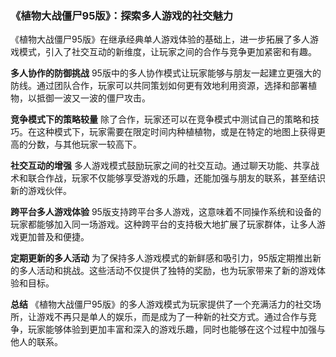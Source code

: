 ### 《植物大战僵尸95版》：探索多人游戏的社交魅力

《植物大战僵尸95版》在继承经典单人游戏体验的基础上，进一步拓展了多人游戏模式，引入了社交互动的新维度，让玩家之间的合作与竞争更加紧密和有趣。

**多人协作的防御挑战**
95版中的多人协作模式让玩家能够与朋友一起建立更强大的防线。通过团队合作，玩家可以共同策划如何更有效地利用资源，选择和部署植物，以抵御一波又一波的僵尸攻击。

**竞争模式下的策略较量**
除了合作，玩家还可以在竞争模式中测试自己的策略和技巧。在这种模式下，玩家需要在限定时间内种植植物，或是在特定的地图上获得更高的分数，与其他玩家一较高下。

**社交互动的增强**
多人游戏模式鼓励玩家之间的社交互动。通过聊天功能、共享战术和联合作战，玩家不仅能够享受游戏的乐趣，还能加强与朋友的联系，甚至结识新的游戏伙伴。

**跨平台多人游戏体验**
95版支持跨平台多人游戏，这意味着不同操作系统和设备的玩家都能够加入同一场游戏。这种跨平台的支持极大地扩展了玩家群体，让多人游戏更加普及和便捷。

**定期更新的多人活动**
为了保持多人游戏模式的新鲜感和吸引力，95版定期推出新的多人活动和挑战。这些活动不仅提供了独特的奖励，也为玩家带来了新的游戏体验和目标。

**总结**
《植物大战僵尸95版》的多人游戏模式为玩家提供了一个充满活力的社交场所，让游戏不再只是单人的娱乐，而是成为了一种新的社交方式。通过合作与竞争，玩家能够体验到更加丰富和深入的游戏乐趣，同时也能够在这个过程中加强与他人的联系。